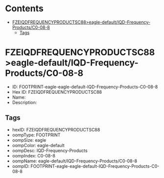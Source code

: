 



Contents
========

* [FZEIQDFREQUENCYPRODUCTSC88>eagle-default/IQD-Frequency-Products/C0-08-8](#fzeiqdfrequencyproductsc88eagle-defaultiqd-frequency-productsc0-08-8)
	* [Tags](#tags)

# FZEIQDFREQUENCYPRODUCTSC88>eagle-default/IQD-Frequency-Products/C0-08-8

- ID: FOOTPRINT-eagle-eagle-default-IQD-Frequency-Products-C0-08-8
- Hex ID: FZEIQDFREQUENCYPRODUCTSC88
- Name: 
- Description: 

## Tags

- hexID: FZEIQDFREQUENCYPRODUCTSC88
- oompType: FOOTPRINT
- oompSize: eagle
- oompColor: eagle-default
- oompDesc: IQD-Frequency-Products
- oompIndex: C0-08-8
- oompName: eagle-default/IQD-Frequency-Products/C0-08-8
- oompID: FOOTPRINT-eagle-eagle-default-IQD-Frequency-Products-C0-08-8

